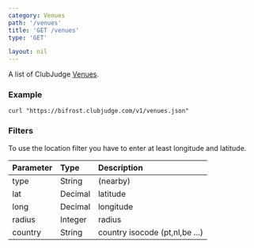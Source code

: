 ```yaml
---
category: Venues
path: '/venues'
title: 'GET /venues'
type: 'GET'

layout: nil
---
```


A list of ClubJudge [Venues](#/venue-model).

### Example

```
curl "https://bifrost.clubjudge.com/v1/venues.json"
```





### Filters

To use the location filter you have to enter at least longitude and latitude.

| Parameter  |   Type  |                 Description                  |
| :--------- | :------ | :------------------------------------------- |
| type       | String  | (nearby)                                     |
| lat        | Decimal | latitude                                     |
| long       | Decimal | longitude                                    |
| radius     | Integer | radius                                       |
| country    | String  | country isocode (pt,nl,be ...)               |
